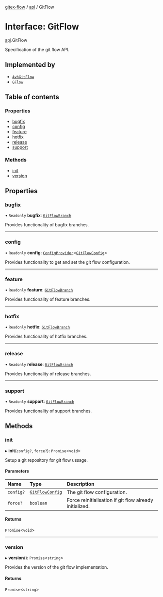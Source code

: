 [gitex-flow](../README.md) / [api](../modules/api.md) / GitFlow

# Interface: GitFlow

[api](../modules/api.md).GitFlow

Specification of the git flow API.

## Implemented by

- [`AvhGitFlow`](../classes/avh.AvhGitFlow.md)
- [`GFlow`](../classes/gflow.GFlow.md)

## Table of contents

### Properties

- [bugfix](api.GitFlow.md#bugfix)
- [config](api.GitFlow.md#config)
- [feature](api.GitFlow.md#feature)
- [hotfix](api.GitFlow.md#hotfix)
- [release](api.GitFlow.md#release)
- [support](api.GitFlow.md#support)

### Methods

- [init](api.GitFlow.md#init)
- [version](api.GitFlow.md#version)

## Properties

### bugfix

• `Readonly` **bugfix**: [`GitFlowBranch`](api.GitFlowBranch.md)

Provides functionality of bugfix branches.

___

### config

• `Readonly` **config**: [`ConfigProvider`](api.ConfigProvider.md)<[`GitFlowConfig`](configs.GitFlowConfig.md)\>

Provides functionality to get and set the git flow configuration.

___

### feature

• `Readonly` **feature**: [`GitFlowBranch`](api.GitFlowBranch.md)

Provides functionality of feature branches.

___

### hotfix

• `Readonly` **hotfix**: [`GitFlowBranch`](api.GitFlowBranch.md)

Provides functionality of hotfix branches.

___

### release

• `Readonly` **release**: [`GitFlowBranch`](api.GitFlowBranch.md)

Provides functionality of release branches.

___

### support

• `Readonly` **support**: [`GitFlowBranch`](api.GitFlowBranch.md)

Provides functionality of support branches.

## Methods

### init

▸ **init**(`config?`, `force?`): `Promise`<`void`\>

Setup a git repository for git flow ussage.

#### Parameters

| Name | Type | Description |
| :------ | :------ | :------ |
| `config?` | [`GitFlowConfig`](configs.GitFlowConfig.md) | The git flow configuration. |
| `force?` | `boolean` | Force reinitialisation if git flow already initialized. |

#### Returns

`Promise`<`void`\>

___

### version

▸ **version**(): `Promise`<`string`\>

Provides the version of the git flow implementation.

#### Returns

`Promise`<`string`\>
